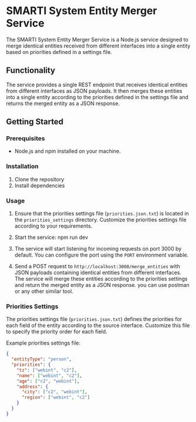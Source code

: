 # SMARTI System Entity Merger Service

The SMARTI System Entity Merger Service is a Node.js service designed to merge identical entities received from different interfaces into a single entity based on priorities defined in a settings file.

## Functionality

The service provides a single REST endpoint that receives identical entities from different interfaces as JSON payloads. It then merges these entities into a single entity according to the priorities defined in the settings file and returns the merged entity as a JSON response.

## Getting Started

### Prerequisites

- Node.js and npm installed on your machine.

### Installation

1. Clone the repository
2. Install dependencies

### Usage

1. Ensure that the priorities settings file (`priorities.json.txt`) is located in the `priorities_settings` directory. Customize the priorities settings file according to your requirements.

2. Start the service:
   npm run dev
   
4. The service will start listening for incoming requests on port 3000 by default. You can configure the port using the `PORT` environment variable.

5. Send a POST request to `http://localhost:3000/merge_entities` with JSON payloads containing identical entities from different interfaces. The service will merge these entities according to the priorities settings and return the merged entity as a JSON response.
   you can use postman or any other similar tool.

### Priorities Settings

The priorities settings file (`priorities.json.txt`) defines the priorities for each field of the entity according to the source interface. Customize this file to specify the priority order for each field.

Example priorities settings file:

```json
{
  "entityType": "person",
  "priorities": {
    "tz": ["webint", "c2"],
    "name": ["webint", "c2"],
    "age": ["c2", "webint"],
    "address": {
      "city": ["c2", "webint"],
      "region": ["webint", "c2"]
    }
  }
}
